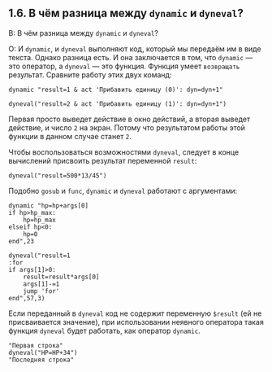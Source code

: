 ## 1.6. В чём разница между `dynamic` и `dyneval`?
<!-- [:faq_01_06] -->

В: В чём разница между `dynamic` и `dyneval`?

О:
И `dynamic`, и `dyneval` выполняют код, который мы передаём им в виде текста. Однако разница есть. И она заключается в том, что `dynamic` — это оператор, а `dyneval` — это функция. Функция умеет `возвращать` результат. Сравните работу этих двух команд:
```qsp
dynamic "result=1 & act 'Прибавить единицу (0)': dyn=dyn+1"
```
```qsp
dyneval("result=2 & act 'Прибавить единицу (1)': dyn=dyn+1")
```
Первая просто выведет действие в окно действий, а вторая выведет действие, и число `2` на экран. Потому что результатом работы этой функции в данном случае станет `2`.

Чтобы воспользоваться возможностями `dyneval`, следует в конце вычислений присвоить результат переменной `result`:
```qsp
dyneval("result=500*13/45")
```
Подобно `gosub` и `func`, `dynamic` и `dyneval` работают с аргументами:
```qsp
dynamic "hp=hp+args[0]
if hp>hp_max:
	hp=hp_max
elseif hp<0:
	hp=0
end",23

dyneval("result=1
:for
if args[1]>0:
	result=result*args[0]
	args[1]-=1
	jump 'for'
end",57,3)
```

Если переданный в `dyneval` код не содержит переменную `$result` (ей не присваивается значение), при использовании неявного оператора такая функция `dyneval` будет работать, как оператор `dynamic`.

```qsp
"Первая строка"
dyneval("HP=HP+34")
"Последняя строка"
```
